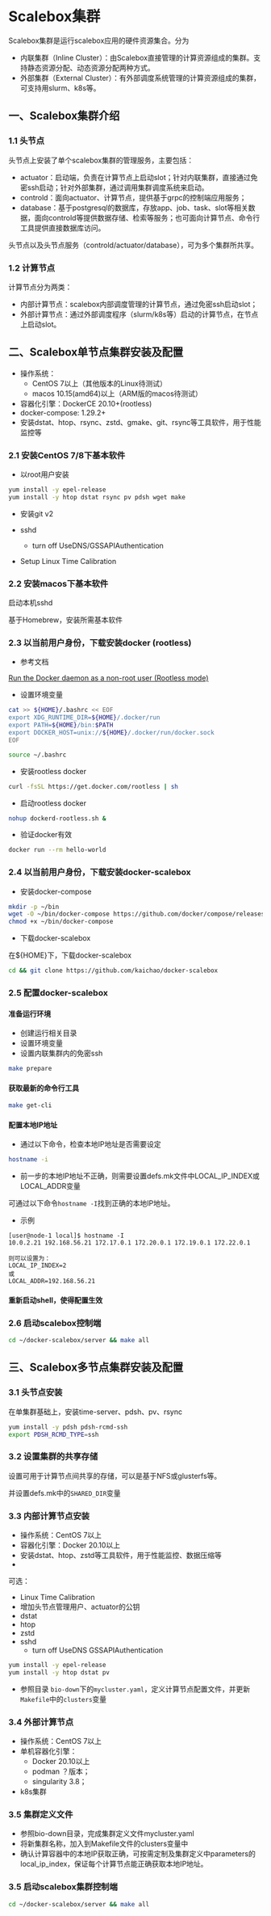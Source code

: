 # Scalebox集群

Scalebox集群是运行scalebox应用的硬件资源集合。分为
- 内联集群（Inline Cluster）：由Scalebox直接管理的计算资源组成的集群。支持静态资源分配、动态资源分配两种方式。
- 外部集群（External Cluster）：有外部调度系统管理的计算资源组成的集群，可支持用slurm、k8s等。

## 一、Scalebox集群介绍
### 1.1 头节点
头节点上安装了单个scalebox集群的管理服务，主要包括：
- actuator：启动端，负责在计算节点上启动slot；针对内联集群，直接通过免密ssh启动；针对外部集群，通过调用集群调度系统来启动。
- controld：面向actuator、计算节点，提供基于grpc的控制端应用服务；
- database：基于postgresql的数据库，存放app、job、task、slot等相关数据，面向controld等提供数据存储、检索等服务；也可面向计算节点、命令行工具提供直接数据库访问。

头节点以及头节点服务（controld/actuator/database），可为多个集群所共享。

### 1.2 计算节点
计算节点分为两类：
- 内部计算节点：scalebox内部调度管理的计算节点，通过免密ssh启动slot；
- 外部计算节点：通过外部调度程序（slurm/k8s等）启动的计算节点，在节点上启动slot。

## 二、Scalebox单节点集群安装及配置
- 操作系统：
  - CentOS 7以上（其他版本的Linux待测试）
  - macos 10.15(amd64)以上（ARM版的macos待测试）
- 容器化引擎：DockerCE 20.10+(rootless)
- docker-compose: 1.29.2+
- 安装dstat、htop、rsync、zstd、gmake、git、rsync等工具软件，用于性能监控等

### 2.1 安装CentOS 7/8下基本软件
- 以root用户安装
```bash
yum install -y epel-release
yum install -y htop dstat rsync pv pdsh wget make

```
- 安装git v2


- sshd
  - turn off UseDNS/GSSAPIAuthentication

- Setup Linux Time Calibration

### 2.2 安装macos下基本软件

启动本机sshd

基于Homebrew，安装所需基本软件

### 2.3 以当前用户身份，下载安装docker (rootless)
- 参考文档

[Run the Docker daemon as a non-root user (Rootless mode)](https://docs.docker.com/engine/security/rootless/)

- 设置环境变量
```bash
cat >> ${HOME}/.bashrc << EOF
export XDG_RUNTIME_DIR=${HOME}/.docker/run
export PATH=${HOME}/bin:$PATH
export DOCKER_HOST=unix://${HOME}/.docker/run/docker.sock
EOF

source ~/.bashrc
```
- 安装rootless docker
```bash
curl -fsSL https://get.docker.com/rootless | sh
```

- 启动rootless docker
```bash
nohup dockerd-rootless.sh &
```

- 验证docker有效
```bash
docker run --rm hello-world
```

### 2.4 以当前用户身份，下载安装docker-scalebox
- 安装docker-compose
```bash
mkdir -p ~/bin
wget -O ~/bin/docker-compose https://github.com/docker/compose/releases/download/1.29.2/docker-compose-Linux-x86_64
chmod +x ~/bin/docker-compose
```

- 下载docker-scalebox

在${HOME}下，下载docker-scalebox

```bash
cd && git clone https://github.com/kaichao/docker-scalebox
```

### 2.5 配置docker-scalebox

#### 准备运行环境
- 创建运行相关目录
- 设置环境变量
- 设置内联集群内的免密ssh

```bash
make prepare
```

#### 获取最新的命令行工具
```bash
make get-cli
```
#### 配置本地IP地址
- 通过以下命令，检查本地IP地址是否需要设定
```bash
hostname -i
```
- 前一步的本地IP地址不正确，则需要设置defs.mk文件中LOCAL_IP_INDEX或LOCAL_ADDR变量

可通过以下命令```hostname -I```找到正确的本地IP地址。
- 示例
```
[user@node-1 local]$ hostname -I
10.0.2.21 192.168.56.21 172.17.0.1 172.20.0.1 172.19.0.1 172.22.0.1 

则可以设置为：
LOCAL_IP_INDEX=2
或
LOCAL_ADDR=192.168.56.21
```

#### 重新启动shell，使得配置生效


### 2.6 启动scalebox控制端
```bash
cd ~/docker-scalebox/server && make all
```

## 三、Scalebox多节点集群安装及配置

### 3.1 头节点安装

在单集群基础上，安装time-server、pdsh、pv、rsync
```sh
yum install -y pdsh pdsh-rcmd-ssh
export PDSH_RCMD_TYPE=ssh
```

### 3.2 设置集群的共享存储
设置可用于计算节点间共享的存储，可以是基于NFS或glusterfs等。

并设置defs.mk中的```SHARED_DIR```变量

### 3.3 内部计算节点安装
- 操作系统：CentOS 7以上
- 容器化引擎：Docker 20.10以上
- 安装dstat、htop、zstd等工具软件，用于性能监控、数据压缩等
- 
可选：
- Linux Time Calibration
- 增加头节点管理用户、actuator的公钥
- dstat
- htop
- zstd
- sshd 
  - turn off UseDNS GSSAPIAuthentication

```sh
yum install -y epel-release
yum install -y htop dstat pv
```

- 参照目录 ```bio-down```下的```mycluster.yaml```，定义计算节点配置文件，并更新```Makefile```中的```clusters```变量

### 3.4 外部计算节点
- 操作系统：CentOS 7以上
- 单机容器化引擎：
  - Docker 20.10以上
  - podman ？版本；
  - singularity 3.8；
- k8s集群

### 3.5 集群定义文件

- 参照bio-down目录，完成集群定义文件mycluster.yaml
- 将新集群名称，加入到Makefile文件的clusters变量中
- 确认计算容器中的本地IP获取正确，可按需定制及集群定义中parameters的local_ip_index，保证每个计算节点能正确获取本地IP地址。

### 3.5 启动scalebox集群控制端
```bash
cd ~/docker-scalebox/server && make all
```
